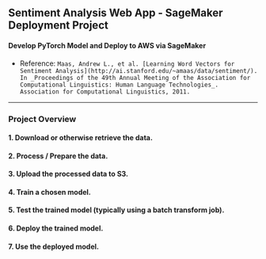 ## Sentiment Analysis Web App - SageMaker Deployment Project
#### Develop PyTorch Model and Deploy to AWS via SageMaker

- Reference: `Maas, Andrew L., et al. [Learning Word Vectors for Sentiment Analysis](http://ai.stanford.edu/~amaas/data/sentiment/). In _Proceedings of the 49th Annual Meeting of the Association for Computational Linguistics: Human Language Technologies_. Association for Computational Linguistics, 2011.`

<hr>

### Project Overview

#### 1. Download or otherwise retrieve the data.
#### 2. Process / Prepare the data.
#### 3. Upload the processed data to S3.
#### 4. Train a chosen model.
#### 5. Test the trained model (typically using a batch transform job).
#### 6. Deploy the trained model.
#### 7. Use the deployed model.
